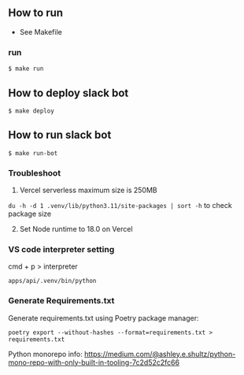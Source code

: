 ## How to run

- See Makefile

### run

`$ make run`

## How to deploy slack bot

`$ make deploy`

## How to run slack bot

`$ make run-bot`

### Troubleshoot

1. Vercel serverless maximum size is 250MB

`du -h -d 1 .venv/lib/python3.11/site-packages | sort -h` to check package size

2. Set Node runtime to 18.0 on Vercel

### VS code interpreter setting

cmd + p > interpreter

`apps/api/.venv/bin/python`

### Generate Requirements.txt

Generate requirements.txt using Poetry package manager:

```
poetry export --without-hashes --format=requirements.txt > requirements.txt
```

Python monorepo info:
https://medium.com/@ashley.e.shultz/python-mono-repo-with-only-built-in-tooling-7c2d52c2fc66
